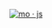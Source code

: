 [![mo · js](https://raw.githubusercontent.com/mojs/mojs/master/logo.svg "mo · js")](https://mojs.github.io/)
